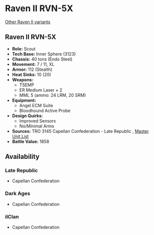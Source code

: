 # Raven II RVN-5X 

[Other Raven II variants](../raven_ii.md) 

## Raven II RVN-5X 

- **Role:** Scout 
- **Tech Base:** Inner Sphere (3123) 
- **Chassis:** 40 tons (Endo Steel) 
- **Movement:** 7 / 11, XL 
- **Armor:** 112 (Stealth) 
- **Heat Sinks:** 10 (20) 
- **Weapons:** 
  - TSEMP 
  - ER Medium Laser × 2 
  - MML 5 (ammo: 24 LRM, 20 SRM) 
- **Equipment:** 
  - Angel ECM Suite 
  - Bloodhound Active Probe 
- **Design Quirks:** 
  - Improved Sensors 
  - No/Minimal Arms 
- **Sources:** TRO 3145 Capellan Confederation - Late Republic , [Master Unit List](http://masterunitlist.info/Unit/Details/6458) 
- **Battle Value:** 1858 

## Availability 

### Late Republic 

- Capellan Confederation 

### Dark Ages 

- Capellan Confederation 

### ilClan 

- Capellan Confederation 

